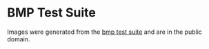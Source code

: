 # BMP Test Suite

Images were generated from the
[bmp test suite](http://entropymine.com/jason/bmpsuite/) and are in the public
domain.

